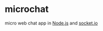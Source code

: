 microchat
=========

micro web chat app in [Node.js](http://nodejs.org/) and [socket.io](https://www.npmjs.org/package/socket.io)
